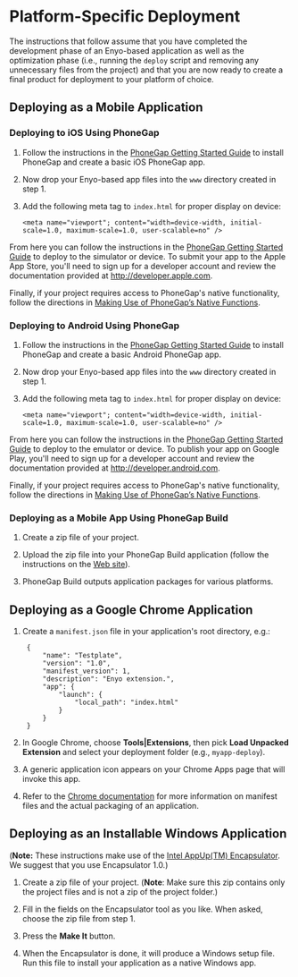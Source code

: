 # Platform-Specific Deployment

The instructions that follow assume that you have completed the development phase
of an Enyo-based application as well as the optimization phase (i.e., running the
`deploy` script and removing any unnecessary files from the project) and that you
are now ready to create a final product for deployment to your platform of choice.

## Deploying as a Mobile Application

### Deploying to iOS Using PhoneGap

1. Follow the instructions in the [PhoneGap Getting Started Guide](http://phonegap.com/start#ios-x4) to install PhoneGap and create a basic iOS PhoneGap app.

2. Now drop your Enyo-based app files into the `www` directory created in step 1.

3. Add the following meta tag to `index.html` for proper display on device:

    `<meta name="viewport"; content="width=device-width, initial-scale=1.0,
    maximum-scale=1.0, user-scalable=no" />`

From here you can follow the instructions in the [PhoneGap Getting Started Guide](http://phonegap.com/start#ios-x4) to deploy to the simulator or device.  To submit your app to the Apple App Store, you'll need to sign up for a developer account and review the documentation provided at <http://developer.apple.com>.

Finally, if your project requires access to PhoneGap's native functionality, follow the directions in [Making Use of PhoneGap’s Native Functions](PhoneGap-Native-Functions).

### Deploying to Android Using PhoneGap

1. Follow the instructions in the [PhoneGap Getting Started Guide](http://phonegap.com/start#android) to install PhoneGap and create a basic Android PhoneGap app.

2. Now drop your Enyo-based app files into the `www` directory created in step 1.

3. Add the following meta tag to `index.html` for proper display on device:

    `<meta name="viewport"; content="width=device-width, initial-scale=1.0,
    maximum-scale=1.0, user-scalable=no" />`

From here you can follow the instructions in the [PhoneGap Getting Started Guide](http://phonegap.com/start#android) to deploy to the emulator or device. To publish your app on Google Play, you'll need to sign up for a developer account and review the documentation provided at <http://developer.android.com>.

Finally, if your project requires access to PhoneGap's native functionality, follow the directions in [Making Use of PhoneGap’s Native Functions](PhoneGap-Native-Functions).

### Deploying as a Mobile App Using PhoneGap Build

1. Create a zip file of your project.

2. Upload the zip file into your PhoneGap Build application (follow the instructions on the [Web site](https://build.phonegap.com/)).

3. PhoneGap Build outputs application packages for various platforms.

## Deploying as a Google Chrome Application

1. Create a `manifest.json` file in your application's root directory, e.g.:

		{
			"name": "Testplate",
			"version": "1.0",
			"manifest_version": 1,
			"description": "Enyo extension.",
			"app": {
				"launch": {
					"local_path": "index.html"
				}
			}
		}

2. In Google Chrome, choose **Tools|Extensions**, then pick **Load Unpacked Extension** and select your deployment folder (e.g., `myapp-deploy`).

3. A generic application icon appears on your Chrome Apps page that will invoke this app.

4. Refer to the [Chrome documentation](http://code.google.com/chrome/extensions/apps.html) for more information on manifest files and the actual packaging of an application.

## Deploying as an Installable Windows Application

(**Note:** These instructions make use of the [Intel AppUp(TM) Encapsulator](http://appdeveloper.intel.com/en-us/encapsulator-beta).  We suggest that you use Encapsulator 1.0.)

1. Create a zip file of your project.  (**Note**: Make sure this zip contains only the project files and is not a zip of the project folder.)

2. Fill in the fields on the Encapsulator tool as you like.  When asked, choose the zip file from step 1.

3. Press the **Make It** button.

4. When the Encapsulator is done, it will produce a Windows setup file.  Run this file to install your application as a native Windows app.
